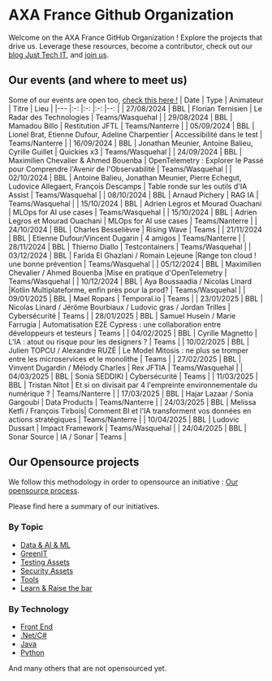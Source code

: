 # AXA France Github Organization

Welcome on the AXA France GitHub Organization !
Explore the projects that drive us. 
Leverage these resources, become a contributor, check out our [blog Just Tech IT](https://medium.com/just-tech-it-now), and [join us](https://recrutement.axa.fr/nos-metiers/IT-data-transformation).

## Our events (and where to meet us)

Some of our events are open too, [check this here !](https://www.meetup.com/fr-FR/bbl-axa/)
| Date                      |    Type           |  Animateur                                    | Titre                                 |  Lieu                 |
|---                        |:-:                |:-:                                            |:-:                                    |--:                    |
| 27/08/2024                | BBL              | Florian Ternisien                     |  	Le Radar des Technologies           | Teams/Wasquehal  |
| 29/08/2024                | BBL              | Mamadou Billo                       |  	Restitution JFTL           | Teams/Nanterre  |
| 05/09/2024                | BBL              | Lionel Brat, Etienne Dufour, Adeline Charpentier                      |  	Accessibilité dans le test         | Teams/Nanterre  |
| 16/09/2024                | BBL              | Jonathan Meunier, Antoine Balieu, Cyrille Guillet                      |  	Quickies x3           | Teams/Wasquehal  |
| 24/09/2024                | BBL              | Maximilien Chevalier & Ahmed Bouenba                      |  	OpenTelemetry : Explorer le Passé pour Comprendre l'Avenir de l'Observabilité           | Teams/Wasquehal  |
| 02/10/2024                | BBL              | Antoine Balieu, Jonathan Meunier, Pierre Echegut, Ludovice Allegaert, François Descamps                      |  	Table ronde sur les outils d'IA Assist           | Teams/Wasquehal  |
| 08/10/2024                | BBL              | Arnaud Pichery                      |  	RAG IA           | Teams/Wasquehal  |
| 15/10/2024                | BBL              | Adrien Legros et Mourad Ouachani                      |  	MLOps for AI use cases           | Teams/Wasquehal  |
| 15/10/2024                | BBL              | Adrien Legros et Mourad Ouachani                      |  	MLOps for AI use cases           | Teams/Nanterre  |
| 24/10/2024                | BBL              | Charles Besselièvre                      |  	Rising Wave           | Teams  |
| 21/11/2024                | BBL              | Etienne Dufour/Vincent Dugarin                      |  	4 amigos           | Teams/Nanterre  |
| 28/11/2024                | BBL              | Thierno Diallo | Testcontainers | Teams/Wasquehal  |
| 03/12/2024                | BBL              | Farida El Ghazlani / Romain Lejeune  |Range ton cloud ! une bonne prévention | Teams/Wasquehal  |
| 05/12/2024                | BBL              | Maximilien Chevalier / Ahmed Bouenba  |Mise en pratique d'OpenTelemetry | Teams/Wasquehal  |
| 10/12/2024                | BBL              | Aya Boussaadia / Nicolas Linard  |Kotlin Multiplateforme, enfin près pour la prod? | Teams/Wasquehal  |
| 09/01/2025                | BBL              | Mael Ropars | Temporal.io | Teams  |
| 23/01/2025                | BBL              | Nicolas Linard / Jérôme Bourbiaux / Ludovic gras / Jordan Trilles | Cybersécurité | Teams  |
| 28/01/2025                | BBL              | Samuel Husein / Marie Farrugia | Automatisation E2E Cypress : une collaboration entre développeurs et testeurs | Teams  |
| 04/02/2025                | BBL              | Cyrille Magnetto | L’IA : atout ou risque pour les designers ?  | Teams  |
| 10/02/2025                | BBL              | Julien TOPCU / Alexandre RUZÉ | Le Model Mitosis : ne plus se tromper entre les microservices et le monolithe | Teams  |
| 27/02/2025                | BBL              | Vinvent Dugardin / Mélody Charles | Rex JFTIA | Teams/Wasquehal  |
| 04/03/2025                | BBL              | Sonia SEDDIKI | Cybersécurité | Teams  |
| 11/03/2025                | BBL              | Tristan Nitot | Et si on divisait par 4 l'empreinte environnementale du numérique ? | Teams/Nanterre  |
| 17/03/2025                | BBL              | Hajar Lazaar / Sonia Gargoubi | Data Products | Teams/Nanterre  |
| 24/03/2025                | BBL              | Melissa Ketfi / François Tirbois| Comment BI et l'IA transforment vos données en actions stratégiques | Teams/Nanterre  |
| 10/04/2025                | BBL              | Ludovic Dussart | Impact Framework | Teams/Wasquehal  |
| 24/04/2025                | BBL              | Sonar Source | IA / Sonar | Teams  |

## Our Opensource projects

We follow this methodology in order to opensource an initiative : [Our opensource process](https://github.com/AxaFrance/oss-workflow).

Please find here a summary of our initiatives.

### By Topic
- [Data & AI & ML](https://github.com/search?q=topic%3Adata+topic%3Aai+topic%3Aml+org%3AAxaFrance&type=repositories)
- [GreenIT](https://github.com/search?q=topic%3Agreen+org%3AAxaFrance&type=Repositories)
- [Testing Assets](https://github.com/search?q=topic%3Atest-automation+org%3AAxaFrance&type=Repositories)
- [Security Assets](https://github.com/search?q=topic%3Asecurity+org%3AAxaFrance&type=repositories)
- [Tools](https://github.com/search?q=topic%3Atools-engineering+org%3AAxaFrance&type=repositories)
- [Learn & Raise the bar](https://github.com/search?q=topic%3Araise-the-bar+org%3AAxaFrance&type=Repositories)
  
### By Technology
- [Front End](https://github.com/search?q=topic%3Afront-end-development+org%3AAxaFrance&type=Repositories)
- [.Net/C#](https://github.com/search?q=topic%3Acsharp+topic%3Adotnet+org%3AAxaFrance&type=repositories)
- [Java](https://github.com/search?q=topic%3Ajava+org%3AAxaFrance&type=repositories)
- [Python](https://github.com/search?q=topic%3Apython+org%3AAxaFrance&type=repositories)

And many others that are not opensourced yet.
